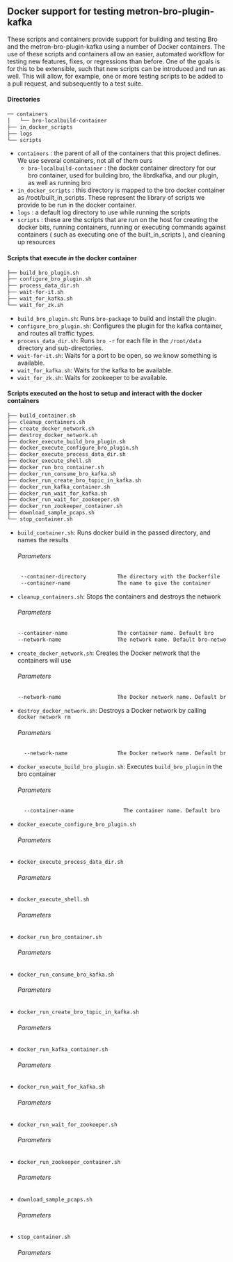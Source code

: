 <!--
  Licensed to the Apache Software Foundation (ASF) under one or more
  contributor license agreements.  See the NOTICE file distributed with
  this work for additional information regarding copyright ownership.
  The ASF licenses this file to You under the Apache License, Version 2.0
  (the "License"); you may not use this file except in compliance with
  the License.  You may obtain a copy of the License at
      http://www.apache.org/licenses/LICENSE-2.0
  Unless required by applicable law or agreed to in writing, software
  distributed under the License is distributed on an "AS IS" BASIS,
  WITHOUT WARRANTIES OR CONDITIONS OF ANY KIND, either express or implied.
  See the License for the specific language governing permissions and
  limitations under the License.
-->

## Docker support for testing metron-bro-plugin-kafka

These scripts and containers provide support for building and testing Bro and the metron-bro-plugin-kafka using a number of Docker containers.
The use of these scripts and containers allow an easier, automated workflow for testing new features, fixes, or regressions than before.
One of the goals is for this to be extensible, such that new scripts can be introduced and run as well.  This will allow, for example, one or more
testing scripts to be added to a pull request, and subsequently to a test suite.


#### Directories

```bash
── containers 
│   └── bro-localbuild-container
├── in_docker_scripts
├── logs
└── scripts
```

- `containers` : the parent of all of the containers that this project defines.  We use several containers, not all of them ours
  - `bro-localbuild-container` : the docker container directory for our bro container, used for building bro, the librdkafka, and our plugin, as well as running bro
- `in_docker_scripts` : this directory is mapped to the bro docker container as /root/built_in_scripts.  These represent the library of scripts we provide to be run in the docker container.
- `logs` : a default log directory to use while running the scripts
- `scripts` : these are the scripts that are run on the host for creating the docker bits, running containers, running or executing commands against containers ( such as executing one of the built_in_scripts ), and cleaning up resources


#### Scripts that execute _in_ the docker container

```bash
├── build_bro_plugin.sh
├── configure_bro_plugin.sh
├── process_data_dir.sh
├── wait-for-it.sh
├── wait_for_kafka.sh
└── wait_for_zk.sh
```

- `build_bro_plugin.sh`: Runs `bro-package` to build and install the plugin.  
- `configure_bro_plugin.sh`: Configures the plugin for the kafka container, and routes all traffic types.
- `process_data_dir.sh`: Runs `bro -r` for each file in the `/root/data` directory and sub-directories.
- `wait-for-it.sh`: Waits for a port to be open, so we know something is available.
- `wait_for_kafka.sh`: Waits for the kafka to be available.
- `wait_for_zk.sh`: Waits for zookeeper to be available.


#### Scripts executed on the host to setup and interact with the docker containers

```bash
├── build_container.sh
├── cleanup_containers.sh
├── create_docker_network.sh
├── destroy_docker_network.sh
├── docker_execute_build_bro_plugin.sh
├── docker_execute_configure_bro_plugin.sh
├── docker_execute_process_data_dir.sh
├── docker_execute_shell.sh
├── docker_run_bro_container.sh
├── docker_run_consume_bro_kafka.sh
├── docker_run_create_bro_topic_in_kafka.sh
├── docker_run_kafka_container.sh
├── docker_run_wait_for_kafka.sh
├── docker_run_wait_for_zookeeper.sh
├── docker_run_zookeeper_container.sh
├── download_sample_pcaps.sh
└── stop_container.sh
```

- `build_container.sh`: Runs docker build in the passed directory, and names the results
  ###### Parameters
  ```bash
   --container-directory          The directory with the Dockerfile
   --container-name               The name to give the container
  ```
- `cleanup_containers.sh`: Stops the containers and destroys the network 
  ###### Parameters
  ```bash
  --container-name                The container name. Default bro
  --network-name                  The network name. Default bro-network
  ```
- `create_docker_network.sh`: Creates the Docker network that the containers will use
  ###### Parameters
  ```bash
  --network-name                  The Docker network name. Default bro-network
  ```
- `destroy_docker_network.sh`: Destroys a Docker network by calling `docker network rm`
  ###### Parameters
  ```bash
    --network-name                The Docker network name. Default bro-network
    ```
- `docker_execute_build_bro_plugin.sh`: Executes `build_bro_plugin` in the bro container
  ###### Parameters
  ```bash
    --container-name                The container name. Default bro
  ```
- `docker_execute_configure_bro_plugin.sh`
  ###### Parameters
- `docker_execute_process_data_dir.sh`
  ###### Parameters
- `docker_execute_shell.sh`
  ###### Parameters
- `docker_run_bro_container.sh`
  ###### Parameters
- `docker_run_consume_bro_kafka.sh`
  ###### Parameters
- `docker_run_create_bro_topic_in_kafka.sh`
  ###### Parameters
- `docker_run_kafka_container.sh`
  ###### Parameters
- `docker_run_wait_for_kafka.sh`
  ###### Parameters
- `docker_run_wait_for_zookeeper.sh`
  ###### Parameters
- `docker_run_zookeeper_container.sh`
  ###### Parameters
- `download_sample_pcaps.sh`
  ###### Parameters
- `stop_container.sh`
  ###### Parameters
